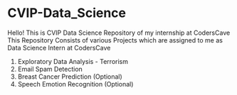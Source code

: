 # CVIP-Data_Science
Hello! This is CVIP Data Science Repository of my internship at CodersCave
This Repository Consists of various Projects which are assigned to me as Data Science Intern at CodersCave 
1. Exploratory Data Analysis - Terrorism
2. Email Spam Detection
3. Breast Cancer Prediction (Optional)
4. Speech Emotion Recognition (Optional)
